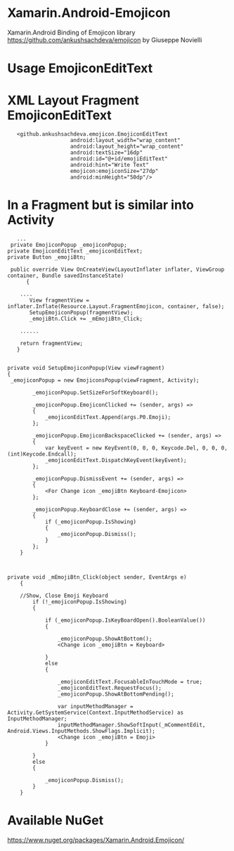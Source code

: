 # Xamarin.Android-Emojicon
Xamarin.Android Binding of Emojicon library https://github.com/ankushsachdeva/emojicon by Giuseppe Novielli

# Usage EmojiconEditText

# XML Layout Fragment EmojiconEditText

       <github.ankushsachdeva.emojicon.EmojiconEditText
                        android:layout_width="wrap_content"
                        android:layout_height="wrap_content"
                        android:textSize="16dp"
                        android:id="@+id/emojiEditText"
                        android:hint="Write Text"
                        emojicon:emojiconSize="27dp"
                        android:minHeight="50dp"/>

# In a Fragment but is similar into Activity

       ...
     private EmojiconPopup _emojiconPopup;
    private EmojiconEditText _emojiconEditText;
    private Button _emojiBtn;
 
     public override View OnCreateView(LayoutInflater inflater, ViewGroup container, Bundle savedInstanceState)
          {
          
        ....
           View fragmentView = inflater.Inflate(Resource.Layout.FragmentEmojicon, container, false);
           SetupEmojiconPopup(fragmentView);
           _emojiBtn.Click += _mEmojiBtn_Click;
           
        ......
        
        return fragmentView;
       }
 
  
    private void SetupEmojiconPopup(View viewFragment)
    {
     _emojiconPopup = new EmojiconsPopup(viewFragment, Activity);

            _emojiconPopup.SetSizeForSoftKeyboard();

            _emojiconPopup.EmojiconClicked += (sender, args) =>
            {
                _emojiconEditText.Append(args.P0.Emoji);
            };

            _emojiconPopup.EmojiconBackspaceClicked += (sender, args) =>
            {
                var keyEvent = new KeyEvent(0, 0, 0, Keycode.Del, 0, 0, 0, (int)Keycode.Endcall);
                _emojiconEditText.DispatchKeyEvent(keyEvent);
            };

            _emojiconPopup.DismissEvent += (sender, args) =>
            {
                <For Change icon _emojiBtn Keyboard-Emojicon>
            };

            _emojiconPopup.KeyboardClose += (sender, args) =>
            {
                if (_emojiconPopup.IsShowing)
                {
                    _emojiconPopup.Dismiss();
                }
            };
        }
  
  
  
    private void _mEmojiBtn_Click(object sender, EventArgs e)
        {
        
        //Show, Close Emoji Keyboard
            if (!_emojiconPopup.IsShowing)
            {

                if (_emojiconPopup.IsKeyBoardOpen().BooleanValue())
                {

                    _emojiconPopup.ShowAtBottom();
                    <Change icon _emojiBtn = Keyboard>

                }
                else
                {

                    _emojiconEditText.FocusableInTouchMode = true;
                    _emojiconEditText.RequestFocus();
                    _emojiconPopup.ShowAtBottomPending();

                    var inputMethodManager = Activity.GetSystemService(Context.InputMethodService) as InputMethodManager;
                    inputMethodManager.ShowSoftInput(_mCommentEdit, Android.Views.InputMethods.ShowFlags.Implicit);
                    <Change icon _emojiBtn = Emoji>
                }

            }
            else
            {

                _emojiconPopup.Dismiss();
            }
        }
        
  # Available NuGet
  https://www.nuget.org/packages/Xamarin.Android.Emojicon/
